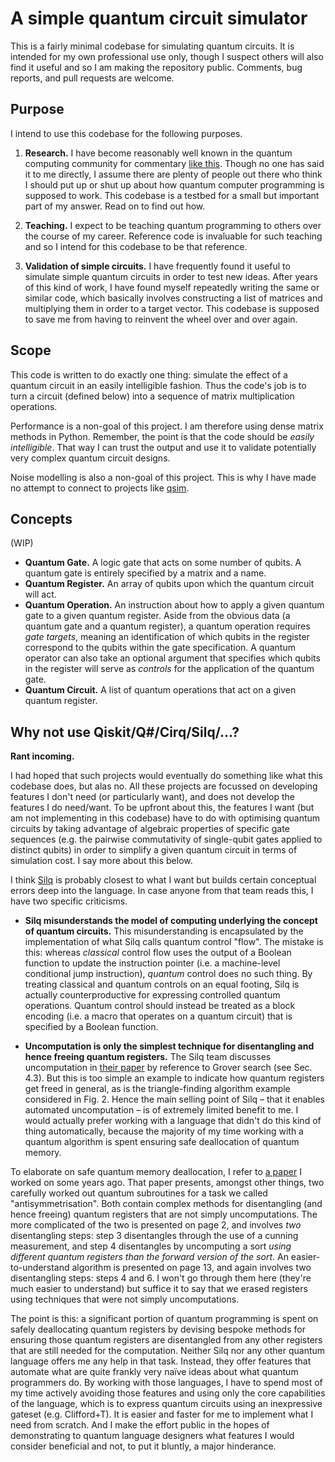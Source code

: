 # A simple quantum circuit simulator

This is a fairly minimal codebase for simulating quantum circuits. It is intended for my own professional use only, though I suspect others will also find it useful and so I am making the repository public. Comments, bug reports, and pull requests are welcome.

## Purpose

I intend to use this codebase for the following purposes.

1. **Research.**
I have become reasonably well known in the quantum computing community for commentary [like this](https://www.youtube.com/watch?v=qYuxOx4Z8Yk). Though no one has said it to me directly, I assume there are plenty of people out there who think I should put up or shut up about how quantum computer programming is supposed to work. This codebase is a testbed for a small but important part of my answer. Read on to find out how.

2. **Teaching.**
I expect to be teaching quantum programming to others over the course of my career. Reference code is invaluable for such teaching and so I intend for this codebase to be that reference.

3. **Validation of simple circuits.**
I have frequently found it useful to simulate simple quantum circuits in order to test new ideas. After years of this kind of work, I have found myself repeatedly writing the same or similar code, which basically involves constructing a list of matrices and multiplying them in order to a target vector. This codebase is supposed to save me from having to reinvent the wheel over and over again.

## Scope

This code is written to do exactly one thing: simulate the effect of a quantum circuit in an easily intelligible fashion. Thus the code's job is to turn a circuit (defined below) into a sequence of matrix multiplication operations.

Performance is a non-goal of this project. I am therefore using dense matrix methods in Python. Remember, the point is that the code should be *easily intelligible*. That way I can trust the output and use it to validate potentially very complex quantum circuit designs.

Noise modelling is also a non-goal of this project. This is why I have made no attempt to connect to projects like [qsim](https://github.com/quantumlib/qsim).

## Concepts

(WIP)

* **Quantum Gate.** A logic gate that acts on some number of qubits. A quantum gate is entirely specified by a matrix and a name.
* **Quantum Register.** An array of qubits upon which the quantum circuit will act.
* **Quantum Operation.** An instruction about how to apply a given quantum gate to a given quantum register. Aside from the obvious data (a quantum gate and a quantum register), a quantum operation requires *gate targets*, meaning an identification of which qubits in the register correspond to the qubits within the gate specification. A quantum operator can also take an optional argument that specifies which qubits in the register will serve as *controls* for the application of the quantum gate.
* **Quantum Circuit.** A list of quantum operations that act on a given quantum register.

## Why not use Qiskit/Q\#/Cirq/Silq/...?

**Rant incoming.**

I had hoped that such projects would eventually do something like what this codebase does, but alas no. All these projects are focussed on developing features I don't need (or particularly want), and does not develop the features I do need/want. To be upfront about this, the features I want (but am not implementing in this codebase) have to do with optimising quantum circuits by taking advantage of algebraic properties of specific gate sequences (e.g. the pairwise commutativity of single-qubit gates applied to distinct qubits) in order to simplify a given quantum circuit in terms of simulation cost. I say more about this below.

I think [Silq](https://silq.ethz.ch) is probably closest to what I want but builds certain conceptual errors deep into the language. In case anyone from that team reads this, I have two specific criticisms.

* **Silq misunderstands the model of computing underlying the concept of quantum circuits.**
This misunderstanding is encapsulated by the implementation of what Silq calls quantum control "flow". The mistake is this: whereas *classical* control flow uses the output of a Boolean function to update the instruction pointer (i.e. a machine-level conditional jump instruction), *quantum* control does no such thing. By treating classical and quantum controls on an equal footing, Silq is actually counterproductive for expressing controlled quantum operations. Quantum control should instead be treated as a block encoding (i.e. a macro that operates on a quantum circuit) that is specified by a Boolean function.

* **Uncomputation is only the simplest technique for disentangling and hence freeing quantum registers.**
The Silq team discusses uncomputation in [their paper](https://files.sri.inf.ethz.ch/website/papers/pldi20-silq.pdf) by reference to Grover search (see Sec. 4.3). But this is too simple an example to indicate how quantum registers get freed in general, as is the triangle-finding algorithm example considered in Fig. 2. Hence the main selling point of Silq – that it enables automated uncomputation – is of extremely limited benefit to me. I would actually prefer working with a language that didn't do this kind of thing automatically, because the majority of my time working with a quantum algorithm is spent ensuring safe deallocation of quantum memory.

To elaborate on safe quantum memory deallocation, I refer to [a paper](https://arxiv.org/abs/1711.10460) I worked on some years ago. That paper presents, amongst other things, two carefully worked out quantum subroutines for a task we called "antisymmetrisation". Both contain complex methods for disentangling (and hence freeing) quantum registers that are not simply uncomputations. The more complicated of the two is presented on page 2, and involves *two* disentangling steps: step 3 disentangles through the use of a cunning measurement, and step 4 disentangles by uncomputing a sort *using different quantum registers than the forward version of the sort*. An easier-to-understand algorithm is presented on page 13, and again involves two disentangling steps: steps 4 and 6. I won't go through them here (they're much easier to understand) but suffice it to say that we erased registers using techniques that were not simply uncomputations.

The point is this: a significant portion of quantum programming is spent on safely deallocating quantum registers by devising bespoke methods for ensuring those quantum registers are disentangled from any other registers that are still needed for the computation. Neither Silq nor any other quantum language offers me any help in that task. Instead, they offer features that automate what are quite frankly very naïve ideas about what quantum programmers do. By working with those languages, I have to spend most of my time actively avoiding those features and using only the core capabilities of the language, which is to express quantum circuits using an inexpressive gateset (e.g. Clifford+T). It is easier and faster for me to implement what I need from scratch. And I make the effort public in the hopes of demonstrating to quantum language designers what features I would consider beneficial and not, to put it bluntly, a major hinderance.
